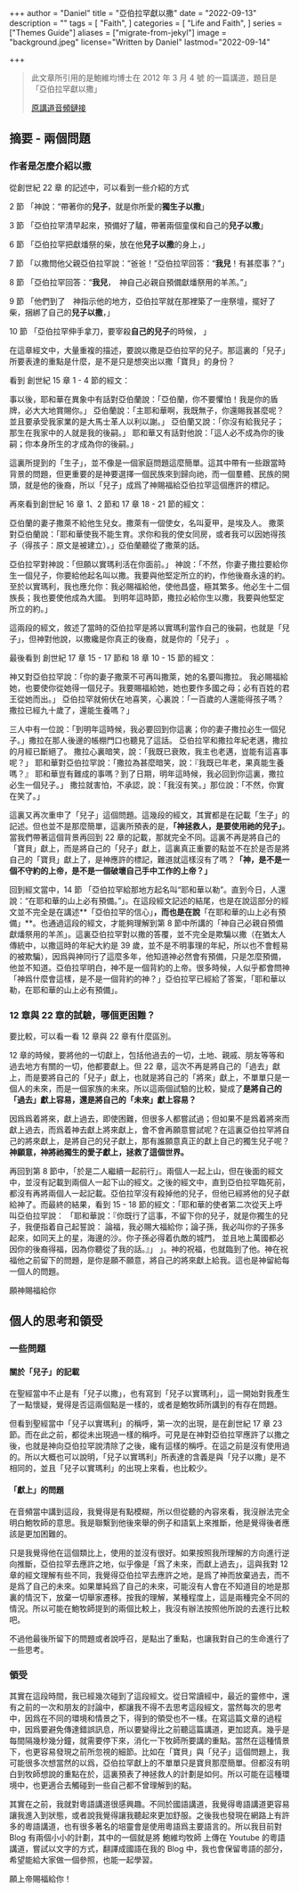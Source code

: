+++
author = "Daniel"
title = "亞伯拉罕獻以撒"
date = "2022-09-13"
description = ""
tags = [
    "Faith",
]
categories = [
    "Life and Faith",
]
series = ["Themes Guide"]
aliases = ["migrate-from-jekyl"]
image = "background.jpeg"
license="Written by Daniel"
lastmod="2022-09-14"

+++

>  此文章所引用的是鮑維均博士在 2012 年 3 月 4 號 的一篇講道，題目是「亞伯拉罕獻以撒」
>
> [原講道音頻鏈接](https://www.youtube.com/watch?v=QnqRiJXXRyI&list=PLtrnB_vqQmqSdoOFU038VVuk3UiZZ2pLK&index=3&t=281s)

## 摘要 - 兩個問題

### 作者是怎麼介紹以撒

從創世紀 22 章 的記述中，可以看到一些介紹的方式

2 節 「神說：“帶著你的**兒子**，就是你所愛的**獨生子以撒**」

3 節 「亞伯拉罕清早起來，預備好了驢，帶著兩個童僕和自己的**兒子以撒**」

6 節 「亞伯拉罕把獻燔祭的柴，放在他**兒子以撒**的身上，」

7 節 「以撒問他父親亞伯拉罕說：“爸爸！”亞伯拉罕回答：“**我兒**！有甚麼事？”」

8 節 「亞伯拉罕回答：“**我兒**，　神自己必親自預備獻燔祭用的羊羔。”」

9 節 「他們到了　神指示他的地方，亞伯拉罕就在那裡築了一座祭壇，擺好了柴，捆綁了自己的**兒子以撒**，」

10 節 「亞伯拉罕伸手拿刀，要宰殺**自己的兒子**的時候， 」

在這章經文中，大量重複的描述，要說以撒是亞伯拉罕的兒子。那這裏的「兒子」所要表達的重點是什麼，是不是只是想突出以撒「寶貝」的身份？

看到 創世紀 15 章 1 - 4 節的經文：

事以後，耶和華在異象中有話對亞伯蘭說：「亞伯蘭，你不要懼怕！我是你的盾牌，必大大地賞賜你。」 亞伯蘭說：「主耶和華啊，我既無子，你還賜我甚麼呢？並且要承受我家業的是大馬士革人以利以謝。」 亞伯蘭又說：「你沒有給我兒子；那生在我家中的人就是我的後嗣。」 耶和華又有話對他說：「這人必不成為你的後嗣；你本身所生的才成為你的後嗣。」 

這裏所提到的「生子」，並不像是一個家庭問題這麼簡單。這其中帶有一些跟當時背景的問題，但更重要的是神要選擇一個民族來到歸向祂，而一個羣體、民族的開頭，就是他的後裔，所以「兒子」成爲了神賜福給亞伯拉罕這個應許的標記。

再來看到創世紀 16 章 1、2 節和 17 章 18 - 21 節的經文：

亞伯蘭的妻子撒萊不給他生兒女。撒萊有一個使女，名叫夏甲，是埃及人。 撒萊對亞伯蘭說：「耶和華使我不能生育。求你和我的使女同房，或者我可以因她得孩子（得孩子：原文是被建立）。」亞伯蘭聽從了撒萊的話。 

亞伯拉罕對神說：「但願以實瑪利活在你面前。」 神說：「不然，你妻子撒拉要給你生一個兒子，你要給他起名叫以撒。我要與他堅定所立的約，作他後裔永遠的約。 至於以實瑪利，我也應允你：我必賜福給他，使他昌盛，極其繁多。他必生十二個族長；我也要使他成為大國。 到明年這時節，撒拉必給你生以撒，我要與他堅定所立的約。」

這兩段的經文，敘述了當時的亞伯拉罕是將以實瑪利當作自己的後嗣，也就是「兒子」，但神對他說，以撒纔是你真正的後裔，就是你的「兒子」 。

最後看到 創世紀 17 章 15 - 17 節和 18 章 10 - 15 節的經文：

神又對亞伯拉罕說：「你的妻子撒萊不可再叫撒萊，她的名要叫撒拉。 我必賜福給她，也要使你從她得一個兒子。我要賜福給她，她也要作多國之母；必有百姓的君王從她而出。」 亞伯拉罕就俯伏在地喜笑，心裏說：「一百歲的人還能得孩子嗎？撒拉已經九十歲了，還能生養嗎？」  

三人中有一位說：「到明年這時候，我必要回到你這裏；你的妻子撒拉必生一個兒子。」撒拉在那人後邊的帳棚門口也聽見了這話。 亞伯拉罕和撒拉年紀老邁，撒拉的月經已斷絕了。 撒拉心裏暗笑，說：「我既已衰敗，我主也老邁，豈能有這喜事呢？」 耶和華對亞伯拉罕說：「撒拉為甚麼暗笑，說：『我既已年老，果真能生養嗎？』 耶和華豈有難成的事嗎？到了日期，明年這時候，我必回到你這裏，撒拉必生一個兒子。」 撒拉就害怕，不承認，說：「我沒有笑。」那位說：「不然，你實在笑了。」

這裏又再次重申了「兒子」這個問題。這幾段的經文，其實都是在記載「生子」的記述。但也並不是那麼簡單，這裏所預表的是，**「神拯救人，是要使用祂的兒子」**。當我們帶著這個背景再回到 22 章的記載，那就完全不同。這裏不再是將自己的「寶貝」獻上，而是將自己的「兒子」獻上，這裏真正重要的點並不在於是否是將自己的「寶貝」獻上了，是神應許的標記，難道就這樣沒有了嗎？**「神，是不是一個不守約的上帝，是不是一個破壞自己手中工作的上帝？」**

回到經文當中，14 節 「亞伯拉罕給那地方起名叫“耶和華以勒”。直到今日，人還說：“在耶和華的山上必有預備。”」。在這段經文記述的結尾，也是在說這部分的經文並不完全是在講述**「亞伯拉罕的信心」**，而也是在說**「在耶和華的山上必有預備」**。也通過這段的經文，才能夠理解到第 8 節中所講的「神自己必親自預備獻燔祭用的羊羔」。這裏亞伯拉罕對以撒的答覆，並不完全是欺騙以撒（在猶太人傳統中，以撒這時的年紀大約是 39 歲，並不是不明事理的年紀，所以也不會輕易的被欺騙），因爲與神同行了這麼多年，他知道神必然會有預備，只是怎麼預備，他並不知道。亞伯拉罕明白，神不是一個背約的上帝。很多時候，人似乎都會問神「神爲什麼會這樣，是不是一個背約的神？」亞伯拉罕已經給了答案，「耶和華以勒，在耶和華的山上必有預備」。

### 12 章與 22 章的試驗，哪個更困難？

要比較，可以看一看 12 章與 22 章有什麼區別。

12 章的時候，要將他的一切獻上，包括他過去的一切，土地、親戚、朋友等等和過去地方有關的一切，他都要獻上。但 22 章，這次不再是將自己的「過去」獻上，而是要將自己的「兒子」獻上，也就是將自己的「將來」獻上，不單單只是一個人的未來，而是一個家族的未來。所以這兩個試驗的比較，變成了**是將自己的「過去」獻上容易，還是將自己的「未來」獻上容易？**

因爲爲着將來，獻上過去，即使困難，但很多人都嘗試過；但如果不是爲着將來而獻上過去，而爲着神去獻上將來獻上，會不會再願意嘗試呢？在這裏亞伯拉罕將自己的將來獻上，是將自己的兒子獻上，那有誰願意真正的獻上自己的獨生兒子呢？**神願意，神將祂獨生的愛子獻上，拯救了這個世界。**

再回到第 8 節中，「於是二人繼續一起前行」。兩個人一起上山，但在後面的經文中，並沒有記載到兩個人一起下山的經文。之後的經文中，直到亞伯拉罕臨死前，都沒有再將兩個人一起記載。亞伯拉罕沒有殺掉他的兒子，但他已經將他的兒子獻給神了。而最終的結果，看到 15 - 18 節的經文：「耶和華的使者第二次從天上呼叫亞伯拉罕說： 「耶和華說：『你既行了這事，不留下你的兒子，就是你獨生的兒子，我便指着自己起誓說： 論福，我必賜大福給你；論子孫，我必叫你的子孫多起來，如同天上的星，海邊的沙。你子孫必得着仇敵的城門， 並且地上萬國都必因你的後裔得福，因為你聽從了我的話。』」 」。神的祝福，也就臨到了他。神在祝福他之前留下的問題，是你是願不願意，將自己的將來獻上給我。這也是神留給每一個人的問題。

願神賜福給你

## 個人的思考和領受

### 一些問題

#### 關於「兒子」的記載

在聖經當中不止是有「兒子以撒」，也有寫到「兒子以實瑪利」，這一開始對我產生了一點懷疑，覺得是否這兩個點是一樣的，或者是鮑牧師所講到的有存在問題。

但看到聖經當中「兒子以實瑪利」的稱呼，第一次的出現，是在創世紀 17 章 23 節。而在此之前，都從未出現過一樣的稱呼。可見是在神對亞伯拉罕應許了以撒之後，也就是神向亞伯拉罕說清除了之後，纔有這樣的稱呼。在這之前是沒有使用過的。所以大概也可以說明，「兒子以實瑪利」所表達的含義是與「兒子以撒」是不相同的，並且「兒子以實瑪利」的出現上來看，也比較少。

#### 「獻上」的問題

在音頻當中講到這段，我覺得是有點模糊，所以但從聽的內容來看，我沒辦法完全明白鮑牧師的意思。我是聯繫到他後來舉的例子和語氣上來推斷，他是覺得後者應該是更加困難的。

只是我覺得他在這個類比上，使用的並沒有很好。如果按照我所理解的方向進行逆向推斷，亞伯拉罕去應許之地，似乎像是「爲了未來，而獻上過去」，這與我對 12 章的經文理解有些不同，我覺得亞伯拉罕去應許之地，是爲了神而放棄過去，而不是爲了自己的未來。如果單純爲了自己的未來，可能沒有人會在不知道目的地是那裏的情況下，放棄一切舉家遷移。按我的理解，某種程度上，這是兩種完全不同的情況。所以可能在鮑牧師提到的兩個比較上，我沒有辦法按照他所說的去進行比較吧。

不過他最後所留下的問題或者說呼召，是點出了重點，也讓我對自己的生命進行了一些思考。

### 領受

其實在這段時間，我已經幾次碰到了這段經文。從日常讀經中，最近的靈修中，還有之前的一次和朋友的討論中，都讓我不得不去思考這段經文，當然每次的思考中，因爲在不同的環境和情景之下，得到的領受也不一樣。在寫這篇文章的過程中，因爲要避免傳達錯誤訊息，所以要變得比之前聽這篇講道，更加認真。幾乎是每間隔幾秒幾分鐘，就需要停下來，消化一下牧師所要講的重點。當然在這種情景下，也更容易發現之前所忽視的細節。比如在「寶貝」與「兒子」這個問題上，我可能很多次想當然的以爲，亞伯拉罕獻上的不單單只是寶貝那麼簡單。但都沒有明白到牧師想說的重點在於，這裏預表了神拯救人的計劃是如何。所以可能在這種環境中，也更適合去觸碰到一些自己都不曾理解到的點。

其實在之前，我就對粵語講道很感興趣。不同於國語講道，我覺得粵語講道更容易讓我進入到狀態，或者說我覺得讓我聽起來更加舒服。之後我也發現在網路上有許多的粵語講道，也有很多著名的培靈會是使用粵語爲主要語言的。所以我目前對 Blog 有兩個小小的計劃，其中的一個就是將 鮑維均牧師 上傳在 Youtube 的粵語講道，嘗試以文字的方式，翻譯成國語在我的 Blog 中，我也會保留粵語的部分，希望能給大家做一個參照，也能一起學習。

願上帝賜福給你！
